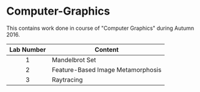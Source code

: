 # Computer-Graphics

This contains work done in course of "Computer Graphics" during Autumn 2016.

|Lab Number|Content|
|:-----:|------|
|1|Mandelbrot Set|
|2|Feature-Based Image Metamorphosis|
|3|Raytracing|
